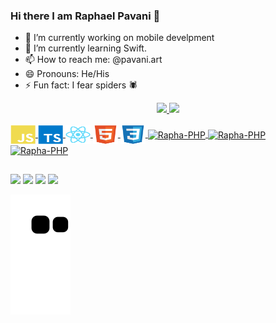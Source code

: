 ### Hi there I am Raphael Pavani 👋

- 🔭 I’m currently working on mobile develpment
- 🌱 I’m currently learning Swift.
- 📫 How to reach me: @pavani.art
- 😄 Pronouns: He/His
- ⚡ Fun fact: I fear spiders 🕷️



<div align="center">
  <a href="https://github.com/raphaelpavani">
  <img height="180em" src="https://github-readme-stats.vercel.app/api?username=raphaelpavani&show_icons=true&theme=dracula&include_all_commits=true&count_private=true"/>
  <img height="180em" src="https://github-readme-stats.vercel.app/api/top-langs/?username=raphaelpavani&layout=compact&langs_count=7&theme=dracula"/>
</div>

  <div style="display: inline_block"><br>
  <img align="center" alt="Rapha-Js" height="30" width="40" src="https://raw.githubusercontent.com/devicons/devicon/master/icons/javascript/javascript-plain.svg">
  <img align="center" alt="Rapha-Ts" height="30" width="40" src="https://raw.githubusercontent.com/devicons/devicon/master/icons/typescript/typescript-plain.svg">
  <img align="center" alt="Rapha-React" height="30" width="40" src="https://raw.githubusercontent.com/devicons/devicon/master/icons/react/react-original.svg">
  <img align="center" alt="Rapha-HTML" height="30" width="40" src="https://raw.githubusercontent.com/devicons/devicon/master/icons/html5/html5-original.svg">
  <img align="center" alt="Rapha-CSS" height="30" width="40" src="https://raw.githubusercontent.com/devicons/devicon/master/icons/css3/css3-original.svg">
  <img align="center" alt="Rapha-PHP" height="50" width="50" src="https://cdn.jsdelivr.net/gh/devicons/devicon/icons/php/php-original.svg">
  <img align="center" alt="Rapha-PHP" height="35" width="50" src="https://cdn.jsdelivr.net/gh/devicons/devicon/icons/nodejs/nodejs-original.svg">
  <img align="center" alt="Rapha-PHP" height="35" width="45" src="https://cdn.jsdelivr.net/gh/devicons/devicon/icons/swift/swift-original.svg">
    
  ##
    
<div> 
  <a href="https://instagram.com/pavani.art" target="_blank"><img src="https://img.shields.io/badge/-Instagram-%23E4405F?style=for-the-badge&logo=instagram&logoColor=white" target="_blank"></a>
 	<a href="https://www.twitch.tv/raphaelpavani" target="_blank"><img src="https://img.shields.io/badge/Twitch-9146FF?style=for-the-badge&logo=twitch&logoColor=white" target="_blank"></a>
  <a href = "mailto:raphaelpavani@gmail.com"><img src="https://img.shields.io/badge/-Gmail-%23333?style=for-the-badge&logo=gmail&logoColor=white" target="_blank"></a>
  <a href="https://www.linkedin.com/in/raphael-pavani-duarte-da-silva-733640111/" target="_blank"><img src="https://img.shields.io/badge/-LinkedIn-%230077B5?style=for-the-badge&logo=linkedin&logoColor=white" target="_blank"></a> 
 
  ![Snake animation](https://github.com/raphaelpavani/raphaelpavani/blob/output/github-contribution-grid-snake.svg)
  
 
</div>
    
   


